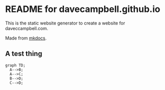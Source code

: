 # README for davecampbell.github.io

This is the static website generator to create a website for daveccampbell.com.  

Made from [mkdocs](https://www.mkdocs.org/).

## A test thing

```mermaid
graph TD;
  A-->B;
  A-->C;
  B-->D;
  C-->D;
```